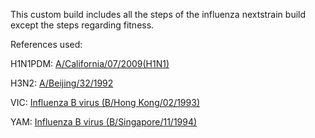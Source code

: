 <p>This custom build includes all the steps of the influenza nextstrain build except the steps regarding fitness.</p>

<p>References used: </p>
<p>H1N1PDM: <a href="https://www.ncbi.nlm.nih.gov/nuccore/CY121680.1/" target="_blank">A/California/07/2009(H1N1)</a></p>
<p>H3N2: <a href="https://www.ncbi.nlm.nih.gov/nuccore/U26830.1/" target="_blank">A/Beijing/32/1992 </a></p>
<p>VIC: <a href="https://www.ncbi.nlm.nih.gov/nuccore/CY018813.1/" target="_blank">Influenza B virus (B/Hong Kong/02/1993) </a></p>
<p>YAM: <a href="https://www.ncbi.nlm.nih.gov/nuccore/CY019707.1/" target="_blank">Influenza B virus (B/Singapore/11/1994) </a></p>

